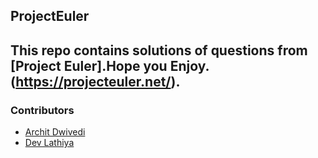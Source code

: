 ## ProjectEuler

This repo contains solutions of questions from [Project Euler].Hope you Enjoy.(https://projecteuler.net/). 
---
### Contributors

* [Archit Dwivedi](https://github.com/evi1haxor/)
* [Dev Lathiya](https://github.com/dev09112000/)

